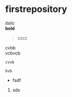 # firstrepository

_itslic_  
**bold**

>xzcz


  
  cvbb  
  vcbvcb
    
    cvvb

    bvb  
* fsdf
1. sds
